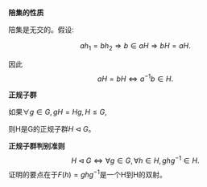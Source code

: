 **陪集的性质**

陪集是无交的。假设:

$$
ah_1=bh_2\Rightarrow b\in aH\Rightarrow bH=aH.
$$

因此
$$
aH=bH\Leftrightarrow a^{-1}b\in H.
$$

**正规子群**

如果$\forall g \in G, gH=Hg,H\leq G,$ 

则H是G的正规子群$H\triangleleft G$。

**正规子群判别准则**
$$
H\triangleleft G \Leftrightarrow \forall g \in G, \forall h \in H,ghg^{-1}\in H.
$$
证明的要点在于$F(h)=ghg^{-1}$是一个H到H的双射。

​
